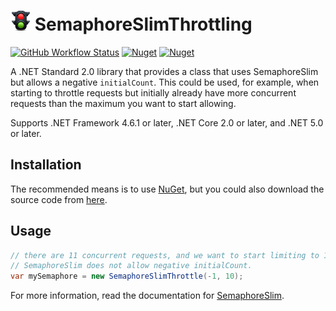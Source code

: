 # ![SemaphoreSlimThrottling](https://raw.githubusercontent.com/MarkCiliaVincenti/SemaphoreSlimThrottling/master/logo32.png) SemaphoreSlimThrottling
[![GitHub Workflow Status](https://img.shields.io/github/actions/workflow/status/MarkCiliaVincenti/SemaphoreSlimThrottling/dotnet.yml?branch=master&logo=github&style=for-the-badge)](https://actions-badge.atrox.dev/MarkCiliaVincenti/SemaphoreSlimThrottling/goto?ref=master) [![Nuget](https://img.shields.io/nuget/v/SemaphoreSlimThrottling?label=SemaphoreSlimThrottling&logo=nuget&style=for-the-badge)](https://www.nuget.org/packages/SemaphoreSlimThrottling) [![Nuget](https://img.shields.io/nuget/dt/SemaphoreSlimThrottling?logo=nuget&style=for-the-badge)](https://www.nuget.org/packages/SemaphoreSlimThrottling)

A .NET Standard 2.0 library that provides a class that uses SemaphoreSlim but allows a negative `initialCount`. This could be used, for example, when starting to throttle requests but initially already have more concurrent requests than the maximum you want to start allowing.

Supports .NET Framework 4.6.1 or later, .NET Core 2.0 or later, and .NET 5.0 or later.

## Installation
The recommended means is to use [NuGet](https://www.nuget.org/packages/SemaphoreSlimThrottling), but you could also download the source code from [here](https://github.com/MarkCiliaVincenti/SemaphoreSlimThrottling/releases).

## Usage
```csharp
// there are 11 concurrent requests, and we want to start limiting to 10.
// SemaphoreSlim does not allow negative initialCount.
var mySemaphore = new SemaphoreSlimThrottle(-1, 10);
```

For more information, read the documentation for [SemaphoreSlim](https://docs.microsoft.com/en-us/dotnet/api/system.threading.semaphoreslim).
